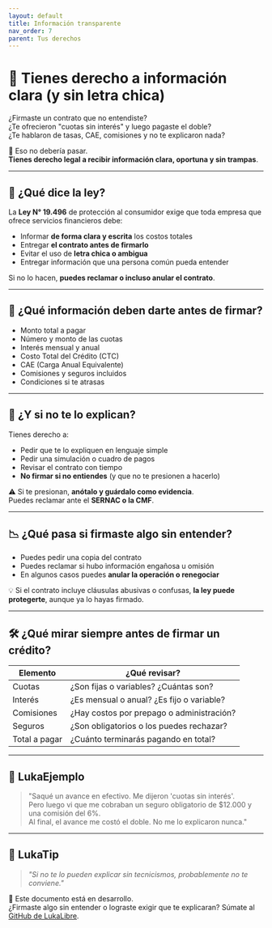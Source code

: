 ```yaml
---
layout: default
title: Información transparente
nav_order: 7
parent: Tus derechos
---
```


# 🧐 Tienes derecho a información clara (y sin letra chica)

¿Firmaste un contrato que no entendiste?  
¿Te ofrecieron "cuotas sin interés" y luego pagaste el doble?  
¿Te hablaron de tasas, CAE, comisiones y no te explicaron nada?

📢 Eso no debería pasar.  
**Tienes derecho legal a recibir información clara, oportuna y sin trampas**.

---

## 📌 ¿Qué dice la ley?

La **Ley N° 19.496** de protección al consumidor exige que toda empresa que ofrece servicios financieros debe:

- Informar **de forma clara y escrita** los costos totales
- Entregar **el contrato antes de firmarlo**
- Evitar el uso de **letra chica o ambigua**
- Entregar información que una persona común pueda entender

Si no lo hacen, **puedes reclamar o incluso anular el contrato**.

---

## 🧾 ¿Qué información deben darte antes de firmar?

- Monto total a pagar
- Número y monto de las cuotas
- Interés mensual y anual
- Costo Total del Crédito (CTC)
- CAE (Carga Anual Equivalente)
- Comisiones y seguros incluidos
- Condiciones si te atrasas

---

## 🧠 ¿Y si no te lo explican?

Tienes derecho a:

- Pedir que te lo expliquen en lenguaje simple
- Pedir una simulación o cuadro de pagos
- Revisar el contrato con tiempo
- **No firmar si no entiendes** (y que no te presionen a hacerlo)

⚠️ Si te presionan, **anótalo y guárdalo como evidencia**.  
Puedes reclamar ante el **SERNAC o la CMF**.

---

## 📉 ¿Qué pasa si firmaste algo sin entender?

- Puedes pedir una copia del contrato
- Puedes reclamar si hubo información engañosa u omisión
- En algunos casos puedes **anular la operación o renegociar**

💡 Si el contrato incluye cláusulas abusivas o confusas, **la ley puede protegerte**, aunque ya lo hayas firmado.

---

## 🛠️ ¿Qué mirar siempre antes de firmar un crédito?

| Elemento            | ¿Qué revisar?                                 |
|---------------------|-----------------------------------------------|
| Cuotas              | ¿Son fijas o variables? ¿Cuántas son?         |
| Interés             | ¿Es mensual o anual? ¿Es fijo o variable?     |
| Comisiones          | ¿Hay costos por prepago o administración?     |
| Seguros             | ¿Son obligatorios o los puedes rechazar?      |
| Total a pagar       | ¿Cuánto terminarás pagando en total?          |

---

## 💬 LukaEjemplo

> "Saqué un avance en efectivo. Me dijeron 'cuotas sin interés'.  
> Pero luego vi que me cobraban un seguro obligatorio de $12.000 y una comisión del 6%.  
> Al final, el avance me costó el doble. No me lo explicaron nunca."

---

## 🧠 LukaTip

> *"Si no te lo pueden explicar sin tecnicismos, probablemente no te conviene."*

📌 Este documento está en desarrollo.  
¿Firmaste algo sin entender o lograste exigir que te explicaran? Súmate al [GitHub de LukaLibre](https://github.com/tuusuario/lukalibre).
